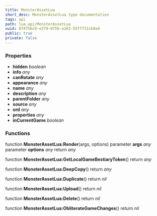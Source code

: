 ```yaml
---
title: MonsterAssetLua
short_desc: MonsterAssetLua type documentation
tags: api
path: lua_api/MonsterAssetLua
uuid: 074756c0-e379-075b-a162-55fff31cb8a4
public: true
private: false
---
```




### Properties

* **hidden** *boolean* 
* **info** *any* 
* **canRotate** *any* 
* **appearance** *any* 
* **name** *any* 
* **description** *any* 
* **parentFolder** *any* 
* **source** *any* 
* **ord** *any* 
* **properties** *any* 
* **inCurrentGame** *boolean* 

### Functions

function **MonsterAssetLua:Render**(args, options)
  parameter **args** *any*
  parameter **options** *any*
  return *any*

function **MonsterAssetLua:GetLocalGameBestiaryToken**()
  return *any*

function **MonsterAssetLua:DeepCopy**()
  return *any*

function **MonsterAssetLua:Duplicate**()
  return *nil*

function **MonsterAssetLua:Upload**()
  return *nil*

function **MonsterAssetLua:Delete**()
  return *nil*

function **MonsterAssetLua:ObliterateGameChanges**()
  return *nil*
